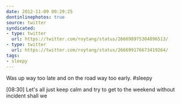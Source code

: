 ```yaml
---
date: 2012-11-09 00:29:25
dontinlinephotos: true
source: twitter
syndicated:
- type: twitter
  url: https://twitter.com/roytang/status/266698975304896513/
- type: twitter
  url: https://twitter.com/roytang/status/266699176673419264/
tags:
- sleepy
---
```


Was up way too late and on the road way too early. #sleepy

<time>[08:30]</time> Let's all just keep calm and try to get to the weekend without incident shall we